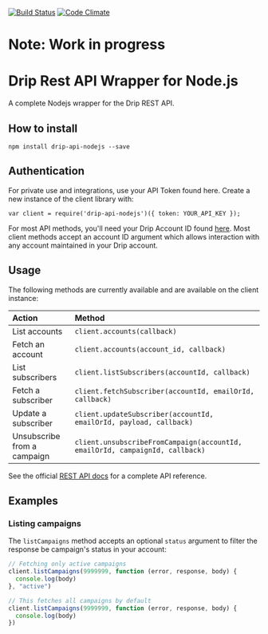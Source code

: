 [![Build Status](https://travis-ci.org/samudary/drip-api-nodejs.svg?branch=master)](https://travis-ci.org/samudary/drip-api-nodejs)
[![Code Climate](https://codeclimate.com/github/samudary/drip-api-nodejs/badges/gpa.svg)](https://codeclimate.com/github/samudary/drip-api-nodejs)

# Note: Work in progress
# Drip Rest API Wrapper for Node.js

A complete Nodejs wrapper for the Drip REST API.

## How to install

`npm install drip-api-nodejs --save`

## Authentication

For private use and integrations, use your API Token found here. Create a new instance of the client library with:

`var client = require('drip-api-nodejs')({ token: YOUR_API_KEY });`

For most API methods, you'll need your Drip Account ID found [here](https://www.getdrip.com/settings/general). Most client methods accept an account ID argument which allows interaction with any account maintained in your Drip account.

## Usage

The following methods are currently available and are available on the client instance:

| Action                        | Method                                                                      |
| :-------------------------    | :------------------------------------------------------------------         |
| List accounts                 | `client.accounts(callback)`                                                 |
| Fetch an account              | `client.accounts(account_id, callback)`                                     |
| List subscribers              | `client.listSubscribers(accountId, callback)`                               |
| Fetch a subscriber            | `client.fetchSubscriber(accountId, emailOrId, callback)`                    |
| Update a subscriber           | `client.updateSubscriber(accountId, emailOrId, payload, callback)`          |
| Unsubscribe from a campaign   | `client.unsubscribeFromCampaign(accountId, emailOrId, campaignId, callback)`|

See the official [REST API docs](https://www.getdrip.com/docs/rest-api) for a complete API reference.

## Examples

### Listing campaigns

The `listCampaigns` method accepts an optional `status` argument to filter the response be campaign's status in your account:

```javascript
// Fetching only active campaigns
client.listCampaigns(9999999, function (error, response, body) {
  console.log(body)
}, "active")

// This fetches all campaigns by default
client.listCampaigns(9999999, function (error, response, body) {
  console.log(body)
})
```
